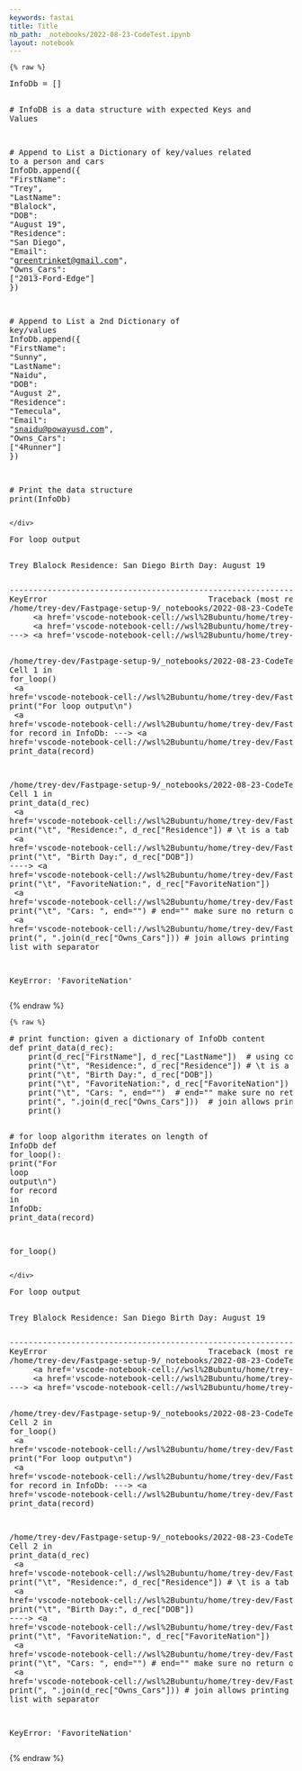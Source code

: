 ```yaml
---
keywords: fastai
title: Title
nb_path: _notebooks/2022-08-23-CodeTest.ipynb
layout: notebook
---
```


<!--
#################################################
### THIS FILE WAS AUTOGENERATED! DO NOT EDIT! ###
#################################################
# file to edit: _notebooks/2022-08-23-CodeTest.ipynb
-->

<div class="container" id="notebook-container">
        
    {% raw %}
    
<div class="cell border-box-sizing code_cell rendered">
<div class="input">

<div class="inner_cell">
    <div class="input_area">
<div class=" highlight hl-ipython3"><pre><span></span><span class="n">InfoDb</span> <span class="o">=</span> <span class="p">[]</span>

<span class="c1"># InfoDB is a data structure with expected Keys and Values</span>

<span class="c1"># Append to List a Dictionary of key/values related to a person and cars</span>
<span class="n">InfoDb</span><span class="o">.</span><span class="n">append</span><span class="p">({</span>
    <span class="s2">&quot;FirstName&quot;</span><span class="p">:</span> <span class="s2">&quot;Trey&quot;</span><span class="p">,</span>
    <span class="s2">&quot;LastName&quot;</span><span class="p">:</span> <span class="s2">&quot;Blalock&quot;</span><span class="p">,</span>
    <span class="s2">&quot;DOB&quot;</span><span class="p">:</span> <span class="s2">&quot;August 19&quot;</span><span class="p">,</span>
    <span class="s2">&quot;Residence&quot;</span><span class="p">:</span> <span class="s2">&quot;San Diego&quot;</span><span class="p">,</span>
    <span class="s2">&quot;Email&quot;</span><span class="p">:</span> <span class="s2">&quot;greentrinket@gmail.com&quot;</span><span class="p">,</span>
    <span class="s2">&quot;Owns_Cars&quot;</span><span class="p">:</span> <span class="p">[</span><span class="s2">&quot;2013-Ford-Edge&quot;</span><span class="p">]</span>
<span class="p">})</span>

<span class="c1"># Append to List a 2nd Dictionary of key/values</span>
<span class="n">InfoDb</span><span class="o">.</span><span class="n">append</span><span class="p">({</span>
    <span class="s2">&quot;FirstName&quot;</span><span class="p">:</span> <span class="s2">&quot;Sunny&quot;</span><span class="p">,</span>
    <span class="s2">&quot;LastName&quot;</span><span class="p">:</span> <span class="s2">&quot;Naidu&quot;</span><span class="p">,</span>
    <span class="s2">&quot;DOB&quot;</span><span class="p">:</span> <span class="s2">&quot;August 2&quot;</span><span class="p">,</span>
    <span class="s2">&quot;Residence&quot;</span><span class="p">:</span> <span class="s2">&quot;Temecula&quot;</span><span class="p">,</span>
    <span class="s2">&quot;Email&quot;</span><span class="p">:</span> <span class="s2">&quot;snaidu@powayusd.com&quot;</span><span class="p">,</span>
    <span class="s2">&quot;Owns_Cars&quot;</span><span class="p">:</span> <span class="p">[</span><span class="s2">&quot;4Runner&quot;</span><span class="p">]</span>
<span class="p">})</span>

<span class="c1"># Print the data structure</span>
<span class="nb">print</span><span class="p">(</span><span class="n">InfoDb</span><span class="p">)</span>
</pre></div>

    </div>
</div>
</div>

<div class="output_wrapper">
<div class="output">

<div class="output_area">

<div class="output_subarea output_stream output_stdout output_text">
<pre>For loop output

Trey Blalock
	 Residence: San Diego
	 Birth Day: August 19
</pre>
</div>
</div>

<div class="output_area">

<div class="output_subarea output_text output_error">
<pre>
<span class="ansi-red-fg">---------------------------------------------------------------------------</span>
<span class="ansi-red-fg">KeyError</span>                                  Traceback (most recent call last)
<span class="ansi-green-intense-fg ansi-bold">/home/trey-dev/Fastpage-setup-9/_notebooks/2022-08-23-CodeTest.ipynb Cell 1</span> in <span class="ansi-cyan-fg">&lt;cell line: 20&gt;</span><span class="ansi-blue-fg">()</span>
<span class="ansi-green-intense-fg ansi-bold">     &lt;a href=&#39;vscode-notebook-cell://wsl%2Bubuntu/home/trey-dev/Fastpage-setup-9/_notebooks/2022-08-23-CodeTest.ipynb#W2sdnNjb2RlLXJlbW90ZQ%3D%3D?line=16&#39;&gt;17&lt;/a&gt;</span>     for record in InfoDb:
<span class="ansi-green-intense-fg ansi-bold">     &lt;a href=&#39;vscode-notebook-cell://wsl%2Bubuntu/home/trey-dev/Fastpage-setup-9/_notebooks/2022-08-23-CodeTest.ipynb#W2sdnNjb2RlLXJlbW90ZQ%3D%3D?line=17&#39;&gt;18&lt;/a&gt;</span>         print_data(record)
<span class="ansi-green-fg">---&gt; &lt;a href=&#39;vscode-notebook-cell://wsl%2Bubuntu/home/trey-dev/Fastpage-setup-9/_notebooks/2022-08-23-CodeTest.ipynb#W2sdnNjb2RlLXJlbW90ZQ%3D%3D?line=19&#39;&gt;20&lt;/a&gt;</span> for_loop()

<span class="ansi-green-intense-fg ansi-bold">/home/trey-dev/Fastpage-setup-9/_notebooks/2022-08-23-CodeTest.ipynb Cell 1</span> in <span class="ansi-cyan-fg">for_loop</span><span class="ansi-blue-fg">()</span>
<span class="ansi-green-intense-fg ansi-bold">     &lt;a href=&#39;vscode-notebook-cell://wsl%2Bubuntu/home/trey-dev/Fastpage-setup-9/_notebooks/2022-08-23-CodeTest.ipynb#W2sdnNjb2RlLXJlbW90ZQ%3D%3D?line=15&#39;&gt;16&lt;/a&gt;</span> print(&#34;For loop output\n&#34;)
<span class="ansi-green-intense-fg ansi-bold">     &lt;a href=&#39;vscode-notebook-cell://wsl%2Bubuntu/home/trey-dev/Fastpage-setup-9/_notebooks/2022-08-23-CodeTest.ipynb#W2sdnNjb2RlLXJlbW90ZQ%3D%3D?line=16&#39;&gt;17&lt;/a&gt;</span> for record in InfoDb:
<span class="ansi-green-fg">---&gt; &lt;a href=&#39;vscode-notebook-cell://wsl%2Bubuntu/home/trey-dev/Fastpage-setup-9/_notebooks/2022-08-23-CodeTest.ipynb#W2sdnNjb2RlLXJlbW90ZQ%3D%3D?line=17&#39;&gt;18&lt;/a&gt;</span>     print_data(record)

<span class="ansi-green-intense-fg ansi-bold">/home/trey-dev/Fastpage-setup-9/_notebooks/2022-08-23-CodeTest.ipynb Cell 1</span> in <span class="ansi-cyan-fg">print_data</span><span class="ansi-blue-fg">(d_rec)</span>
<span class="ansi-green-intense-fg ansi-bold">      &lt;a href=&#39;vscode-notebook-cell://wsl%2Bubuntu/home/trey-dev/Fastpage-setup-9/_notebooks/2022-08-23-CodeTest.ipynb#W2sdnNjb2RlLXJlbW90ZQ%3D%3D?line=5&#39;&gt;6&lt;/a&gt;</span> print(&#34;\t&#34;, &#34;Residence:&#34;, d_rec[&#34;Residence&#34;]) # \t is a tab indent
<span class="ansi-green-intense-fg ansi-bold">      &lt;a href=&#39;vscode-notebook-cell://wsl%2Bubuntu/home/trey-dev/Fastpage-setup-9/_notebooks/2022-08-23-CodeTest.ipynb#W2sdnNjb2RlLXJlbW90ZQ%3D%3D?line=6&#39;&gt;7&lt;/a&gt;</span> print(&#34;\t&#34;, &#34;Birth Day:&#34;, d_rec[&#34;DOB&#34;])
<span class="ansi-green-fg">----&gt; &lt;a href=&#39;vscode-notebook-cell://wsl%2Bubuntu/home/trey-dev/Fastpage-setup-9/_notebooks/2022-08-23-CodeTest.ipynb#W2sdnNjb2RlLXJlbW90ZQ%3D%3D?line=7&#39;&gt;8&lt;/a&gt;</span> print(&#34;\t&#34;, &#34;FavoriteNation:&#34;, d_rec[&#34;FavoriteNation&#34;])
<span class="ansi-green-intense-fg ansi-bold">      &lt;a href=&#39;vscode-notebook-cell://wsl%2Bubuntu/home/trey-dev/Fastpage-setup-9/_notebooks/2022-08-23-CodeTest.ipynb#W2sdnNjb2RlLXJlbW90ZQ%3D%3D?line=8&#39;&gt;9&lt;/a&gt;</span> print(&#34;\t&#34;, &#34;Cars: &#34;, end=&#34;&#34;)  # end=&#34;&#34; make sure no return occurs
<span class="ansi-green-intense-fg ansi-bold">     &lt;a href=&#39;vscode-notebook-cell://wsl%2Bubuntu/home/trey-dev/Fastpage-setup-9/_notebooks/2022-08-23-CodeTest.ipynb#W2sdnNjb2RlLXJlbW90ZQ%3D%3D?line=9&#39;&gt;10&lt;/a&gt;</span> print(&#34;, &#34;.join(d_rec[&#34;Owns_Cars&#34;]))  # join allows printing a string list with separator

<span class="ansi-red-fg">KeyError</span>: &#39;FavoriteNation&#39;</pre>
</div>
</div>

</div>
</div>

</div>
    {% endraw %}

    {% raw %}
    
<div class="cell border-box-sizing code_cell rendered">
<div class="input">

<div class="inner_cell">
    <div class="input_area">
<div class=" highlight hl-ipython3"><pre><span></span><span class="c1"># print function: given a dictionary of InfoDb content</span>
<span class="k">def</span> <span class="nf">print_data</span><span class="p">(</span><span class="n">d_rec</span><span class="p">):</span>
    <span class="nb">print</span><span class="p">(</span><span class="n">d_rec</span><span class="p">[</span><span class="s2">&quot;FirstName&quot;</span><span class="p">],</span> <span class="n">d_rec</span><span class="p">[</span><span class="s2">&quot;LastName&quot;</span><span class="p">])</span>  <span class="c1"># using comma puts space between values</span>
    <span class="nb">print</span><span class="p">(</span><span class="s2">&quot;</span><span class="se">\t</span><span class="s2">&quot;</span><span class="p">,</span> <span class="s2">&quot;Residence:&quot;</span><span class="p">,</span> <span class="n">d_rec</span><span class="p">[</span><span class="s2">&quot;Residence&quot;</span><span class="p">])</span> <span class="c1"># \t is a tab indent</span>
    <span class="nb">print</span><span class="p">(</span><span class="s2">&quot;</span><span class="se">\t</span><span class="s2">&quot;</span><span class="p">,</span> <span class="s2">&quot;Birth Day:&quot;</span><span class="p">,</span> <span class="n">d_rec</span><span class="p">[</span><span class="s2">&quot;DOB&quot;</span><span class="p">])</span>
    <span class="nb">print</span><span class="p">(</span><span class="s2">&quot;</span><span class="se">\t</span><span class="s2">&quot;</span><span class="p">,</span> <span class="s2">&quot;FavoriteNation:&quot;</span><span class="p">,</span> <span class="n">d_rec</span><span class="p">[</span><span class="s2">&quot;FavoriteNation&quot;</span><span class="p">])</span>
    <span class="nb">print</span><span class="p">(</span><span class="s2">&quot;</span><span class="se">\t</span><span class="s2">&quot;</span><span class="p">,</span> <span class="s2">&quot;Cars: &quot;</span><span class="p">,</span> <span class="n">end</span><span class="o">=</span><span class="s2">&quot;&quot;</span><span class="p">)</span>  <span class="c1"># end=&quot;&quot; make sure no return occurs</span>
    <span class="nb">print</span><span class="p">(</span><span class="s2">&quot;, &quot;</span><span class="o">.</span><span class="n">join</span><span class="p">(</span><span class="n">d_rec</span><span class="p">[</span><span class="s2">&quot;Owns_Cars&quot;</span><span class="p">]))</span>  <span class="c1"># join allows printing a string list with separator</span>
    <span class="nb">print</span><span class="p">()</span>


<span class="c1"># for loop algorithm iterates on length of InfoDb</span>
<span class="k">def</span> <span class="nf">for_loop</span><span class="p">():</span>
    <span class="nb">print</span><span class="p">(</span><span class="s2">&quot;For loop output</span><span class="se">\n</span><span class="s2">&quot;</span><span class="p">)</span>
    <span class="k">for</span> <span class="n">record</span> <span class="ow">in</span> <span class="n">InfoDb</span><span class="p">:</span>
        <span class="n">print_data</span><span class="p">(</span><span class="n">record</span><span class="p">)</span>

<span class="n">for_loop</span><span class="p">()</span>
</pre></div>

    </div>
</div>
</div>

<div class="output_wrapper">
<div class="output">

<div class="output_area">

<div class="output_subarea output_stream output_stdout output_text">
<pre>For loop output

Trey Blalock
	 Residence: San Diego
	 Birth Day: August 19
</pre>
</div>
</div>

<div class="output_area">

<div class="output_subarea output_text output_error">
<pre>
<span class="ansi-red-fg">---------------------------------------------------------------------------</span>
<span class="ansi-red-fg">KeyError</span>                                  Traceback (most recent call last)
<span class="ansi-green-intense-fg ansi-bold">/home/trey-dev/Fastpage-setup-9/_notebooks/2022-08-23-CodeTest.ipynb Cell 2</span> in <span class="ansi-cyan-fg">&lt;cell line: 20&gt;</span><span class="ansi-blue-fg">()</span>
<span class="ansi-green-intense-fg ansi-bold">     &lt;a href=&#39;vscode-notebook-cell://wsl%2Bubuntu/home/trey-dev/Fastpage-setup-9/_notebooks/2022-08-23-CodeTest.ipynb#W3sdnNjb2RlLXJlbW90ZQ%3D%3D?line=16&#39;&gt;17&lt;/a&gt;</span>     for record in InfoDb:
<span class="ansi-green-intense-fg ansi-bold">     &lt;a href=&#39;vscode-notebook-cell://wsl%2Bubuntu/home/trey-dev/Fastpage-setup-9/_notebooks/2022-08-23-CodeTest.ipynb#W3sdnNjb2RlLXJlbW90ZQ%3D%3D?line=17&#39;&gt;18&lt;/a&gt;</span>         print_data(record)
<span class="ansi-green-fg">---&gt; &lt;a href=&#39;vscode-notebook-cell://wsl%2Bubuntu/home/trey-dev/Fastpage-setup-9/_notebooks/2022-08-23-CodeTest.ipynb#W3sdnNjb2RlLXJlbW90ZQ%3D%3D?line=19&#39;&gt;20&lt;/a&gt;</span> for_loop()

<span class="ansi-green-intense-fg ansi-bold">/home/trey-dev/Fastpage-setup-9/_notebooks/2022-08-23-CodeTest.ipynb Cell 2</span> in <span class="ansi-cyan-fg">for_loop</span><span class="ansi-blue-fg">()</span>
<span class="ansi-green-intense-fg ansi-bold">     &lt;a href=&#39;vscode-notebook-cell://wsl%2Bubuntu/home/trey-dev/Fastpage-setup-9/_notebooks/2022-08-23-CodeTest.ipynb#W3sdnNjb2RlLXJlbW90ZQ%3D%3D?line=15&#39;&gt;16&lt;/a&gt;</span> print(&#34;For loop output\n&#34;)
<span class="ansi-green-intense-fg ansi-bold">     &lt;a href=&#39;vscode-notebook-cell://wsl%2Bubuntu/home/trey-dev/Fastpage-setup-9/_notebooks/2022-08-23-CodeTest.ipynb#W3sdnNjb2RlLXJlbW90ZQ%3D%3D?line=16&#39;&gt;17&lt;/a&gt;</span> for record in InfoDb:
<span class="ansi-green-fg">---&gt; &lt;a href=&#39;vscode-notebook-cell://wsl%2Bubuntu/home/trey-dev/Fastpage-setup-9/_notebooks/2022-08-23-CodeTest.ipynb#W3sdnNjb2RlLXJlbW90ZQ%3D%3D?line=17&#39;&gt;18&lt;/a&gt;</span>     print_data(record)

<span class="ansi-green-intense-fg ansi-bold">/home/trey-dev/Fastpage-setup-9/_notebooks/2022-08-23-CodeTest.ipynb Cell 2</span> in <span class="ansi-cyan-fg">print_data</span><span class="ansi-blue-fg">(d_rec)</span>
<span class="ansi-green-intense-fg ansi-bold">      &lt;a href=&#39;vscode-notebook-cell://wsl%2Bubuntu/home/trey-dev/Fastpage-setup-9/_notebooks/2022-08-23-CodeTest.ipynb#W3sdnNjb2RlLXJlbW90ZQ%3D%3D?line=5&#39;&gt;6&lt;/a&gt;</span> print(&#34;\t&#34;, &#34;Residence:&#34;, d_rec[&#34;Residence&#34;]) # \t is a tab indent
<span class="ansi-green-intense-fg ansi-bold">      &lt;a href=&#39;vscode-notebook-cell://wsl%2Bubuntu/home/trey-dev/Fastpage-setup-9/_notebooks/2022-08-23-CodeTest.ipynb#W3sdnNjb2RlLXJlbW90ZQ%3D%3D?line=6&#39;&gt;7&lt;/a&gt;</span> print(&#34;\t&#34;, &#34;Birth Day:&#34;, d_rec[&#34;DOB&#34;])
<span class="ansi-green-fg">----&gt; &lt;a href=&#39;vscode-notebook-cell://wsl%2Bubuntu/home/trey-dev/Fastpage-setup-9/_notebooks/2022-08-23-CodeTest.ipynb#W3sdnNjb2RlLXJlbW90ZQ%3D%3D?line=7&#39;&gt;8&lt;/a&gt;</span> print(&#34;\t&#34;, &#34;FavoriteNation:&#34;, d_rec[&#34;FavoriteNation&#34;])
<span class="ansi-green-intense-fg ansi-bold">      &lt;a href=&#39;vscode-notebook-cell://wsl%2Bubuntu/home/trey-dev/Fastpage-setup-9/_notebooks/2022-08-23-CodeTest.ipynb#W3sdnNjb2RlLXJlbW90ZQ%3D%3D?line=8&#39;&gt;9&lt;/a&gt;</span> print(&#34;\t&#34;, &#34;Cars: &#34;, end=&#34;&#34;)  # end=&#34;&#34; make sure no return occurs
<span class="ansi-green-intense-fg ansi-bold">     &lt;a href=&#39;vscode-notebook-cell://wsl%2Bubuntu/home/trey-dev/Fastpage-setup-9/_notebooks/2022-08-23-CodeTest.ipynb#W3sdnNjb2RlLXJlbW90ZQ%3D%3D?line=9&#39;&gt;10&lt;/a&gt;</span> print(&#34;, &#34;.join(d_rec[&#34;Owns_Cars&#34;]))  # join allows printing a string list with separator

<span class="ansi-red-fg">KeyError</span>: &#39;FavoriteNation&#39;</pre>
</div>
</div>

</div>
</div>

</div>
    {% endraw %}

</div>
 

